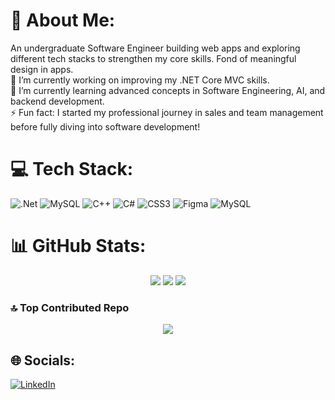 # 💫 About Me:
An undergraduate Software Engineer building web apps and exploring different tech stacks to strengthen my core skills. Fond of meaningful design in apps.
<br>🔭 I’m currently working on improving my .NET Core MVC skills.  <br>🌱 I’m currently learning advanced concepts in Software Engineering, AI, and backend development.  <br>⚡ Fun fact: I started my professional journey in sales and team management before fully diving into software development!<br>

# 💻 Tech Stack:
![.Net](https://img.shields.io/badge/.NET-5C2D91?style=for-the-badge&logo=.net&logoColor=white) ![MySQL](https://img.shields.io/badge/mysql-4479A1.svg?style=for-the-badge&logo=mysql&logoColor=white) ![C++](https://img.shields.io/badge/c++-%2300599C.svg?style=for-the-badge&logo=c%2B%2B&logoColor=white) ![C#](https://img.shields.io/badge/c%23-%23239120.svg?style=for-the-badge&logo=csharp&logoColor=white) ![CSS3](https://img.shields.io/badge/css3-%231572B6.svg?style=for-the-badge&logo=css3&logoColor=white) ![Figma](https://img.shields.io/badge/figma-%23F24E1E.svg?style=for-the-badge&logo=figma&logoColor=white) ![MySQL](https://img.shields.io/badge/mysql-4479A1.svg?style=for-the-badge&logo=mysql&logoColor=white)

# 📊 GitHub Stats:

<p align="center">
  <img src="https://github-readme-stats.vercel.app/api?username=AhmadAbd22&theme=dark&hide_border=false&include_all_commits=true&count_private=false" />
  <img src="https://nirzak-streak-stats.vercel.app/?user=AhmadAbd22&theme=dark&hide_border=false" />
  <img src="https://github-readme-stats.vercel.app/api/top-langs/?username=AhmadAbd22&theme=dark&hide_border=false&include_all_commits=true&count_private=false&layout=compact" />
</p>

### 🔝 Top Contributed Repo
<p align="center">
  <img src="https://github-contributor-stats.vercel.app/api?username=AhmadAbd22&limit=5&theme=dark&combine_all_yearly_contributions=true" />
</p>

## 🌐 Socials:
[![LinkedIn](https://img.shields.io/badge/LinkedIn-%230077B5.svg?logo=linkedin&logoColor=white)](https://www.linkedin.com/in/ahmad-abdullah)
